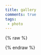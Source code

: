 ```yaml
---
title: gallery
comments: true
tags:
 - photo
---
```


{% raw %}
<div id="flickrembed"></div>
<script src="//flickrembed.com/embed_v2.js.php?source=flickr&layout=responsive&input=www.flickr.com/photos/155672779@N08/&sort=0&by=user&theme=tiles&scale=fit&skin=alexis&id=58b96bf196389"></script>
{% endraw %}